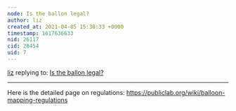 ```yaml
---
node: Is the ballon legal?
author: liz
created_at: 2021-04-05 15:30:33 +0000
timestamp: 1617636633
nid: 26117
cid: 28454
uid: 7
---
```




[liz](../profile/liz) replying to: [Is the ballon legal?](../notes/denissebn_06/04-01-2021/is-the-ballon-legal)

----
Here is the detailed page on regulations: https://publiclab.org/wiki/balloon-mapping-regulations